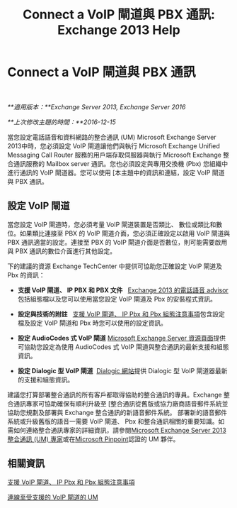 ﻿---
title: 'Connect a VoIP 閘道與 PBX 通訊: Exchange 2013 Help'
TOCTitle: Connect a VoIP 閘道與 PBX 通訊
ms:assetid: 76bcdc54-3ec2-408a-bdbe-37826580dd62
ms:mtpsurl: https://technet.microsoft.com/zh-tw/library/Aa998872(v=EXCHG.150)
ms:contentKeyID: 50554011
ms.date: 05/21/2018
mtps_version: v=EXCHG.150
ms.translationtype: MT
---

# Connect a VoIP 閘道與 PBX 通訊

 

_**適用版本：**Exchange Server 2013, Exchange Server 2016_

_**上次修改主題的時間：**2016-12-15_

當您設定電話語音和資料網路的整合通訊 (UM) Microsoft Exchange Server 2013中時，您必須設定 VoIP 閘道讓他們與執行 Microsoft Exchange Unified Messaging Call Router 服務的用戶端存取伺服器與執行 Microsoft Exchange 整合通訊服務的 Mailbox server 通訊。您也必須設定與專用交換機 (Pbx) 您組織中進行通訊的 VoIP 閘道器。您可以使用 \[本主題中的資訊和連結，設定 VoIP 閘道與 PBX 通訊。

## 設定 VoIP 閘道

當您設定 VoIP 閘道時，您必須考量 VoIP 閘道裝置是否類比、 數位或類比和數位。如果類比連接至 PBX 的 VoIP 閘道介面，您必須正確設定以啟用 VoIP 閘道與 PBX 通訊適當的設定。連接至 PBX 的 VoIP 閘道介面是否數位，則可能需要啟用與 PBX 通訊的數位介面進行其他設定。

下的建議的資源 Exchange TechCenter 中提供可協助您正確設定 VoIP 閘道及 Pbx 的資訊：

  - **支援 VoIP 閘道、 IP PBX 和 PBX 文件**   [Exchange 2013 的電話語音 advisor](telephony-advisor-for-exchange-2013-exchange-2013-help.md)包括組態檔以及您可以使用當您設定 VoIP 閘道及 Pbx 的安裝程式資訊。

  - **設定與技術的附註**   [支援 VoIP 閘道、 IP Pbx 和 Pbx 組態注意事項](configuration-notes-for-supported-voip-gateways-ip-pbxs-and-pbxs-exchange-2013-help.md)包含設定檔及設定 VoIP 閘道和 Pbx 時您可以使用的設定資訊。

  - **設定 AudioCodes 式 VoIP 閘道** [Microsoft Exchange Server 資源頁面](https://www.audiocodes.com/solutions/microsoft/exchange-server)提供可協助您設定為使用 AudioCodes 式 VoIP 閘道與整合通訊的最新支援和組態資訊。

  - **設定 Dialogic 型 VoIP 閘道**  [Dialogic 網站](https://www.dialogic.com/)提供 Dialogic 型 VoIP 閘道器最新的支援和組態資訊。

建議您打算部署整合通訊的所有客戶都取得協助的整合通訊的專員。Exchange 整合通訊專家可協助確保有順利升級至 \[整合通訊從舊版或協力廠商語音郵件系統並協助您規劃及部署與 Exchange 整合通訊的新語音郵件系統。 部署新的語音郵件系統或升級舊版的語音一需要 VoIP 閘道、 Pbx 和整合通訊相關的重要知識。如需如何連絡整合通訊專家的詳細資訊，請參閱[Microsoft Exchange Server 2013 整合通訊 (UM) 專家](http://go.microsoft.com/fwlink/p/?linkid=262708)或在[Microsoft Pinpoint](https://go.microsoft.com/fwlink/p/?linkid=261951)認證的 UM 夥伴。

## 相關資訊

[支援 VoIP 閘道、 IP Pbx 和 Pbx 組態注意事項](configuration-notes-for-supported-voip-gateways-ip-pbxs-and-pbxs-exchange-2013-help.md)

[連線至受支援的 VoIP 閘道的 UM](connect-um-to-a-supported-voip-gateway-exchange-2013-help.md)

